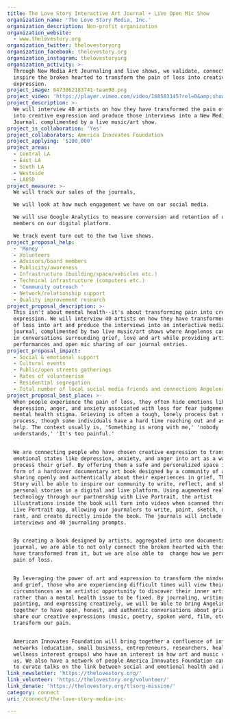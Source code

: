 ```yaml
---
title: The Love Story Interactive Art Journal + Live Open Mic Show
organization_name: 'The Love Story Media, Inc.'
organization_description: Non-profit organization
organization_website:
  - www.thelovestory.org
organization_twitter: thelovestoryorg
organization_facebook: thelovestory.org
organization_instagram: thelovestoryorg
organization_activity: >-
  Through New Media Art Journaling and live shows, we validate, connect and
  inspire the broken hearted to transform the pain of loss into creative
  expression.
project_image: 6473062183741-team90.png
project_video: 'https://player.vimeo.com/video/168583145?rel=0&amp;showinfo=0'
project_description: >-
  We will interview 40 artists on how they have transformed the pain of loss
  into creative expression and produce those interviews into a New Media Art
  Journal. complimented by a live music/art show.
project_is_collaboration: 'Yes'
project_collaborators: America Innovates Foundation
project_applying: '$100,000'
project_areas:
  - Central LA
  - East LA
  - South LA
  - Westside
  - LAUSD
project_measure: >-
  We will track our sales of the journals, 

  We will look at how much engagement we have on our social media. 

  We will use Google Analytics to measure conversion and retention of our
  members on our digital platform.

  We track event turn out to the two live shows.
project_proposal_help:
  - 'Money '
  - Volunteers
  - Advisors/board members
  - Publicity/awareness
  - Infrastructure (building/space/vehicles etc.)
  - Technical infrastructure (computers etc.)
  - 'Community outreach '
  - Network/relationship support
  - Quality improvement research
project_proposal_description: >-
  This isn't about mental health--it's about transforming pain into creative
  expression. We will interview 40 artists on how they have transformed the pain
  of loss into art and produce the interviews into an interactive media art
  journal, complimented by two live music/art shows where Angelenos can engage
  in conversations surrounding grief, love and art while providing artists
  performances and open mic sharing of our journal entries.
project_proposal_impact:
  - Social & emotional support
  - Cultural events
  - Public/open streets gatherings
  - Rates of volunteerism
  - Residential segregation
  - Total number of local social media friends and connections Angelenos have
project_proposal_best_place: >-
  When people experience the pain of loss, they often hide emotions like
  depression, anger, and anxiety associated with loss for fear judgement and the
  mental health stigma. Grieving is often a tough, lonely process but necessary
  process, though some individuals have a hard time reaching out and asking for
  help. The context usually is, 'Something is wrong with me,' 'nobody
  understands,' 'It's too painful.' 


  We are connecting people who have chosen creative expression to transform
  emotional states like depression, anxiety, and anger into art as a way to
  process their grief. By offering them a safe and personalized space in the
  form of a hardcover documentary art book designed by a community of artists
  sharing openly and authentically about their experiences in grief, The Love
  Story will be able to inspire our community to write, reflect, and share their
  personal stories in a digital and live platform. Using augmented reality
  technology through our partnership with Live Portrait, the artist
  illustrations inside the book will turn into videos when scanned through the
  Live Portrait app, allowing our journalers to write, paint, sketch, doodle,
  rant, and create directly inside the book. The journals will include 40
  interviews and 40 journaling prompts.


  By creating a book designed by artists, aggregated into one documentary art
  journal, we are able to not only connect the broken hearted with those who
  have transformed from it, but we are also able to  change how we perceive the
  pain of loss.


  By leveraging the power of art and expression to transform the mindset of loss
  and grief, those who are experiencing difficult times will view their
  circumstances as an artistic opportunity to discover their inner artistry
  rather than a mental health issue to be fixed. By journaling, writing poetry,
  painting, and expressing creatively, we will be able to bring Angelinos
  together to have open, honest, and authentic conversations about grief and
  share our creative expressions (music, poetry, spoken word, film, etc.) to
  transform our pain.


  American Innovates Foundation will bring together a confluence of influential
  networks (education, small business, entrepreneurs, researchers, health and
  wellness interest groups) who have an interest in how art and music can heal
  us. We also have a network of people America Innovates Foundation can bring in
  to curate talks on the link between social and emotional health and art.
link_newsletter: 'https://thelovestory.org/'
link_volunteer: 'https://thelovestory.org/volunteer/'
link_donate: 'https://thelovestory.org/tlsorg-mission/'
category: connect
uri: /connect/the-love-story-media-inc-

---
```

